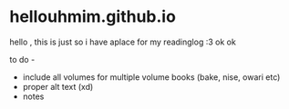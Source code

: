 # hellouhmim.github.io


hello  ,  this is just so i have  aplace for my readinglog  :3 ok  ok

to do -

- include all volumes for multiple volume books (bake, nise, owari etc)
- proper alt text (xd)
- notes